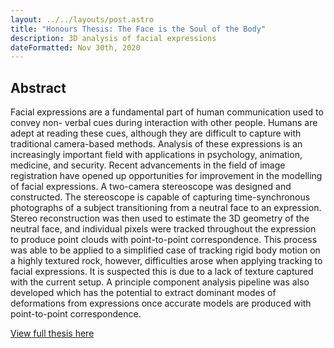 ```yaml
---
layout: ../../layouts/post.astro
title: "Honours Thesis: The Face is the Soul of the Body"
description: 3D analysis of facial expressions
dateFormatted: Nov 30th, 2020
---
```


## Abstract
Facial expressions are a fundamental part of human communication used to convey non- verbal cues during interaction with other people. Humans are adept at reading these cues, although they are difficult to capture with traditional camera-based methods. Analysis of these expressions is an increasingly important field with applications in psychology, animation, medicine, and security.
Recent advancements in the field of image registration have opened up opportunities for improvement in the modelling of facial expressions. A two-camera stereoscope was designed and constructed. The stereoscope is capable of capturing time-synchronous photographs of a subject transitioning from a neutral face to an expression. Stereo reconstruction was then used to estimate the 3D geometry of the neutral face, and individual pixels were tracked throughout the expression to produce point clouds with point-to-point correspondence.
This process was able to be applied to a simplified case of tracking rigid body motion on a highly textured rock, however, difficulties arose when applying tracking to facial expressions. It is suspected this is due to a lack of texture captured with the current setup. A principle component analysis pipeline was also developed which has the potential to extract dominant modes of deformations from expressions once accurate models are produced with point-to-point correspondence.

[View full thesis here](https://r2.lmor152.com/The%20Face%20is%20the%20Soul%20of%20the%20Body.pdf)
